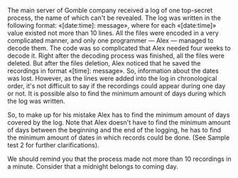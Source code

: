 The main server of Gomble company received a log of one top-secret process, the name of which can't be revealed. The log was written in the following format: «[date:time]: message», where for each «[date:time]» value existed not more than 10 lines. All the files were encoded in a very complicated manner, and only one programmer — Alex — managed to decode them. The code was so complicated that Alex needed four weeks to decode it. Right after the decoding process was finished, all the files were deleted. But after the files deletion, Alex noticed that he saved the recordings in format «[time]: message». So, information about the dates was lost. However, as the lines were added into the log in chronological order, it's not difficult to say if the recordings could appear during one day or not. It is possible also to find the minimum amount of days during which the log was written.

So, to make up for his mistake Alex has to find the minimum amount of days covered by the log. Note that Alex doesn't have to find the minimum amount of days between the beginning and the end of the logging, he has to find the minimum amount of dates in which records could be done. (See Sample test 2 for further clarifications).

We should remind you that the process made not more than 10 recordings in a minute. Consider that a midnight belongs to coming day.